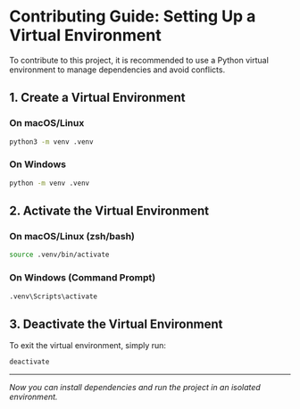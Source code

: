 # Contributing Guide: Setting Up a Virtual Environment

To contribute to this project, it is recommended to use a Python virtual environment to manage dependencies and avoid conflicts.

## 1. Create a Virtual Environment

### On macOS/Linux

```bash
python3 -m venv .venv
```

### On Windows

```cmd
python -m venv .venv
```

## 2. Activate the Virtual Environment

### On macOS/Linux (zsh/bash)

```bash
source .venv/bin/activate
```

### On Windows (Command Prompt)

```cmd
.venv\Scripts\activate
```


## 3. Deactivate the Virtual Environment

To exit the virtual environment, simply run:

```bash
deactivate
```

---

*Now you can install dependencies and run the project in an isolated environment.*
